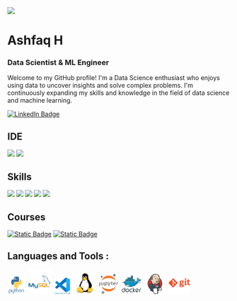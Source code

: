 <!---
<div id="header" align="center">
  <img src =https://github.com/ashfaq-h/ashfaq-h/assets/32511436/09ab53f0-82c4-4a77-8ea0-46bb3dcd0fb3
</div>
--->
![](https://github.com/ashfaq-h/ashfaq-h/assets/32511436/a75439f1-784e-468f-8fa0-b1036fcfc4ff)

# Ashfaq H
### Data Scientist & ML Engineer
Welcome to my GitHub profile! I'm a Data Science enthusiast who enjoys using data to uncover insights and solve complex problems. I'm continuously expanding my skills and knowledge in the field of data science and machine learning.

<div id="badges" align="left">
  <a href="https://www.linkedin.com/in/ashfaq-h-447806b0/">
    <img src="https://img.shields.io/badge/LinkedIn-blue?style=for-the-badge&logo=linkedin&logoColor=white" alt="LinkedIn Badge"/>
  </a>
</div>

## IDE
![](https://img.shields.io/badge/Colab-F9AB00?style=for-the-badge&logo=googlecolab&color=525252) ![](https://img.shields.io/badge/VSCode-0078D4?style=for-the-badge&logo=visual%20studio%20code&logoColor=white)

## Skills
![](https://img.shields.io/badge/Python-FFD43B?style=for-the-badge&logo=python&logoColor=blue) ![](https://img.shields.io/badge/Numpy-777BB4?style=for-the-badge&logo=numpy&logoColor=white) ![](https://img.shields.io/badge/Pandas-2C2D72?style=for-the-badge&logo=pandas&logoColor=white) ![](https://img.shields.io/badge/scikit_learn-F7931E?style=for-the-badge&logo=scikit-learn&logoColor=white) ![](https://img.shields.io/badge/Keras-FF0000?style=for-the-badge&logo=keras&logoColor=white)

<!---
## GitHub Analytics
[<img height="180em" src="https://github-readme-stats-eight-theta.vercel.app/api?username=ashfaq-h&show_icons=true&theme=dark&hide_border=true&include_all_commits=true&count_private=true"/><img height="180em" src="https://github-readme-stats.vercel.app/api/top-langs/?username=ashfaq-h&layout=compact&theme=dark&hide_border=true"/> ![](http://github-profile-summary-cards.vercel.app/api/cards/productive-time?username=ashfaq-h&show_icons=true&theme=dark&utcOffset=8)](https://github.com/ashfaq-h)

## GitHub Streaks
[![GitHub Streak](https://github-readme-streak-stats.herokuapp.com?user=ashfaq-h&theme=dark&hide_border=true)](https://git.io/streak-stats)
--->

## Courses
[![Static Badge](https://img.shields.io/badge/IBM%20Data%20Science-Specialization-%20?style=flat&logo=coursera&color=blue)](https://www.coursera.org/account/accomplishments/professional-cert/3B5MXKTN9AFW) [![Static Badge](https://img.shields.io/badge/Data%20Science%20with%20Python-Course-%20?style=flat&logo=coursera&color=blue)](https://olympus1.mygreatlearning.com/course_certificate/KQJULHNG)


## Languages and Tools :
<div>
  <img src="https://raw.githubusercontent.com/devicons/devicon/6910f0503efdd315c8f9b858234310c06e04d9c0/icons/python/python-original-wordmark.svg" title="Python" alt="Python" width="40" height="40"/>&nbsp;
  <img src="https://github.com/devicons/devicon/blob/master/icons/mysql/mysql-original-wordmark.svg" title="MySQL"  alt="MySQL" width="50" height="55"/>&nbsp;
  <img src="https://raw.githubusercontent.com/devicons/devicon/6910f0503efdd315c8f9b858234310c06e04d9c0/icons/vscode/vscode-original-wordmark.svg" title="VS Code"  alt="VS Code" width="37" height="37"/>&nbsp;
  <img src="https://raw.githubusercontent.com/devicons/devicon/6910f0503efdd315c8f9b858234310c06e04d9c0/icons/linux/linux-original.svg" title="Linux"  alt="Linux" width="47" height="47"/>&nbsp;
  <img src="https://raw.githubusercontent.com/devicons/devicon/6910f0503efdd315c8f9b858234310c06e04d9c0/icons/jupyter/jupyter-original-wordmark.svg" title="Jupyter"  alt="Jupyter" width="45" height="45"/>&nbsp;
  <img src="https://raw.githubusercontent.com/devicons/devicon/6910f0503efdd315c8f9b858234310c06e04d9c0/icons/docker/docker-original-wordmark.svg" title="Docker"  alt="Docker" width="45" height="45"/>&nbsp;
  <img src="https://raw.githubusercontent.com/devicons/devicon/6910f0503efdd315c8f9b858234310c06e04d9c0/icons/jenkins/jenkins-original.svg" title="Jenkins"  alt="Jenkins" width="45" height="45"/>&nbsp;
  <img src="https://raw.githubusercontent.com/devicons/devicon/6910f0503efdd315c8f9b858234310c06e04d9c0/icons/git/git-plain-wordmark.svg" title="Git" **alt="Git" width="50" height="50"/>
</div>
